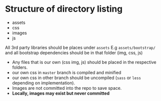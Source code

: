 # Structure of directory listing

- assets
- css
- images
- js

All 3rd party libraries should be places under `assets`
E.g `assets/bootstrap/` and all bootstrap dependencies should be in that folder (img, css, js)

- Any files that is our own (css img, js) should be placed in the respective folders.
- our own css in `master` branch is compiled and minified
- our own css in other branch should be uncompiled (`sass` or `less` depending on implementation).
- Images are not committed into the repo to save space.
- **Locally, images may exist but never committed**

